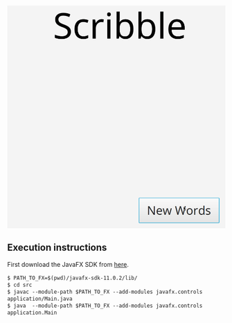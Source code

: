 ![](misc/showcase.gif)

## Execution instructions
First download the JavaFX SDK from [here](https://gluonhq.com/products/javafx/).
```
$ PATH_TO_FX=$(pwd)/javafx-sdk-11.0.2/lib/
$ cd src
$ javac --module-path $PATH_TO_FX --add-modules javafx.controls application/Main.java
$ java  --module-path $PATH_TO_FX --add-modules javafx.controls application.Main
```
